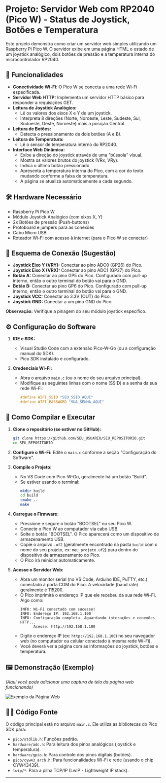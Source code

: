 # Projeto: Servidor Web com RP2040 (Pico W) - Status de Joystick, Botões e Temperatura

Este projeto demonstra como criar um servidor web simples utilizando um Raspberry Pi Pico W. O servidor exibe em uma página HTML o estado de um joystick analógico, dois botões de pressão e a temperatura interna do microcontrolador RP2040.

## 🎯 Funcionalidades

*   **Conectividade Wi-Fi:** O Pico W se conecta a uma rede Wi-Fi especificada.
*   **Servidor Web HTTP:** Implementa um servidor HTTP básico para responder a requisições GET.
*   **Leitura de Joystick Analógico:**
    *   Lê os valores dos eixos X e Y de um joystick.
    *   Interpreta 8 direções (Norte, Nordeste, Leste, Sudeste, Sul, Sudoeste, Oeste, Noroeste) mais a posição Central.
*   **Leitura de Botões:**
    *   Detecta o pressionamento de dois botões (A e B).
*   **Leitura de Temperatura:**
    *   Lê o sensor de temperatura interno do RP2040.
*   **Interface Web Dinâmica:**
    *   Exibe a direção do joystick através de uma "bússola" visual.
    *   Mostra os valores brutos do joystick (VRx, VRy).
    *   Indica o último botão pressionado.
    *   Apresenta a temperatura interna do Pico, com a cor do texto mudando conforme a faixa de temperatura.
    *   A página se atualiza automaticamente a cada segundo.

## 🛠️ Hardware Necessário

*   Raspberry Pi Pico W
*   Módulo Joystick Analógico (com eixos X, Y)
*   2x Botões de pressão (Push-buttons)
*   Protoboard e jumpers para as conexões
*   Cabo Micro USB
*   Roteador Wi-Fi com acesso à internet (para o Pico W se conectar)

## 🔌 Esquema de Conexão (Sugestão)

*   **Joystick Eixo Y (VRY):** Conectar ao pino ADC0 (GP26) do Pico.
*   **Joystick Eixo X (VRX):** Conectar ao pino ADC1 (GP27) do Pico.
*   **Botão A:** Conectar ao pino GP5 do Pico. Configurado com pull-up interno, então o outro terminal do botão vai para o GND.
*   **Botão B:** Conectar ao pino GP6 do Pico. Configurado com pull-up interno, então o outro terminal do botão vai para o GND.
*   **Joystick VCC:** Conectar ao 3.3V (OUT) do Pico.
*   **Joystick GND:** Conectar a um pino GND do Pico.

**Observação:** Verifique a pinagem do seu módulo joystick específico.

## ⚙️ Configuração do Software

1.  **IDE e SDK:**
    *   Visual Studio Code com a extensão Pico-W-Go (ou a configuração manual do SDK).
    *   Pico SDK instalado e configurado.

2.  **Credenciais Wi-Fi:**
    *   Abra o arquivo `main.c` (ou o nome do seu arquivo principal).
    *   Modifique as seguintes linhas com o nome (SSID) e a senha da sua rede Wi-Fi:
        ```c
        #define WIFI_SSID "SEU_SSID_AQUI"
        #define WIFI_PASSWORD "SUA_SENHA_AQUI"
        ```

## 🚀 Como Compilar e Executar

1.  **Clone o repositório (se estiver no GitHub):**
    ```bash
    git clone https://github.com/SEU_USUARIO/SEU_REPOSITORIO.git
    cd SEU_REPOSITORIO
    ```
2.  **Configure o Wi-Fi:** Edite o `main.c` conforme a seção "Configuração do Software".
3.  **Compile o Projeto:**
    *   No VS Code com Pico-W-Go, geralmente há um botão "Build".
    *   Se estiver usando o terminal:
        ```bash
        mkdir build
        cd build
        cmake ..
        make
        ```
4.  **Carregue o Firmware:**
    *   Pressione e segure o botão "BOOTSEL" no seu Pico W.
    *   Conecte o Pico W ao computador via cabo USB.
    *   Solte o botão "BOOTSEL". O Pico aparecerá como um dispositivo de armazenamento USB.
    *   Copie o arquivo `.uf2` (geralmente encontrado na pasta `build` com o nome do seu projeto, ex: `meu_projeto.uf2`) para dentro do dispositivo de armazenamento do Pico.
    *   O Pico irá reiniciar automaticamente.

5.  **Acesse o Servidor Web:**
    *   Abra um monitor serial (no VS Code, Arduino IDE, PuTTY, etc.) conectado à porta COM do Pico. A velocidade (baud rate) geralmente é 115200.
    *   O Pico imprimirá o endereço IP que ele recebeu da sua rede Wi-Fi. Algo como:
        ```
        INFO: Wi-Fi conectado com sucesso!
        INFO: Endereço IP: 192.168.1.100 
        INFO: Configuração completa. Aguardando interações e conexões HTTP...
              Acesse: http://192.168.1.100
        ```
    *   Digite o endereço IP (ex: `http://192.168.1.100`) no seu navegador web (no computador ou celular conectado à mesma rede Wi-Fi).
    *   Você deverá ver a página com as informações do joystick, botões e temperatura.

## 🖼️ Demonstração (Exemplo)

*(Aqui você pode adicionar uma captura de tela da página web funcionando)*

![Exemplo da Página Web](link_para_sua_imagem_ou_caminho_local_se_adicionar_ao_repo.png)

## 👨‍💻 Código Fonte

O código principal está no arquivo `main.c`. Ele utiliza as bibliotecas do Pico SDK para:
*   `pico/stdlib.h`: Funções padrão.
*   `hardware/adc.h`: Para leitura dos pinos analógicos (joystick e temperatura).
*   `hardware/gpio.h`: Para controle dos pinos digitais (botões).
*   `pico/cyw43_arch.h`: Para funcionalidades Wi-Fi e rede (usando o chip CYW43439).
*   `lwip/*`: Para a pilha TCP/IP (LwIP - Lightweight IP stack).

---
